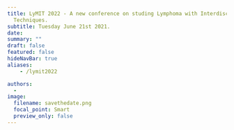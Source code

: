 ```yaml
---
title: LyMIT 2022 - A new conference on studing Lymphoma with Interdisciplinary
  Techniques.
subtitle: Tuesday June 21st 2021.
date: 
summary: ""
draft: false
featured: false
hideNavBar: true
aliases:
    - /lymit2022

authors:
  - 
image:
  filename: savethedate.png
  focal_point: Smart
  preview_only: false
---
```


